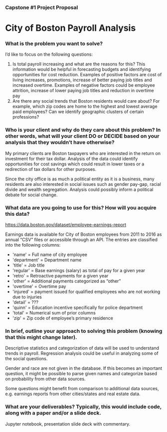 ###  Capstone #1 Project Proposal

# City of Boston Payroll Analysis

### What is the problem you want to solve?

I’d like to focus on the following questions:

1. Is total payroll increasing and what are the reasons for this? This information would be helpful in forecasting budgets and identifying opportunities for cost reduction. Examples of positive factors are cost of living increases, promotions, increase of better paying job titles and increased overtime. Examples of negative factors could be employee attrition, increase of lower paying job titles and reduction in overtime pay
2. Are there any social trends that Boston residents would care about? For example, which zip codes are home to the highest and lowest average paid employees? Can we identify geographic clusters of certain professions? 

### Who is your client and why do they care about this problem? In other words, what will your client DO or DECIDE based on your analysis that they wouldn’t have otherwise?

My primary clients are Boston taxpayers who are interested in the return on investment for their tax dollar. Analysis of the data could identify opportunities for cost savings which could result in lower taxes or a redirection of tax dollars for other purposes.

Since the city office is as much a political entity as it is a business, many residents are also interested in social issues such as gender pay-gap, racial divide and wealth segregation. Analysis could possibly inform a political debate for social change.

### What data are you going to use for this? How will you acquire this data?

https://data.boston.gov/dataset/employee-earnings-report

Earnings data is available for City of Boston employees from 2011 to 2016 as annual “CSV” files or accessible through an API. The entries are classified into the following columns:

- 'name' = Full name of city employee
- 'department' = Department name
- 'title' = Job title
- 'regular' = Base earnings (salary) as total of pay for a given year
- 'retro' = Retroactive payments for a given year
- 'other' = Additional payments categorized as “other”
- 'overtime' = Overtime pay
- 'injured'  = payment issued for qualified employees who are not working due 					to injuries
- 'detail’ = ???
- 'quinn' = Education incentive specifically for police department
- 'total' = Numerical sum of prior columns
- 'zip' = Zip code of employee’s primary residence


### In brief, outline your approach to solving this problem (knowing that this might change later).

Descriptive statistics and categorization of data will be used to understand trends in payroll. Regression analysis could be useful in analyzing some of the social questions. 

Gender and race are not given in the database. If this becomes an important question, it might be possible to parse given names and categorize based on probability from other data sources.

Some questions might benefit from comparison to additional data sources, e.g. earnings reports from other cities/states and real estate data. 

### What are your deliverables? Typically, this would include code, along with a paper and/or a slide deck.

Jupyter notebook, presentation slide deck with commentary.
